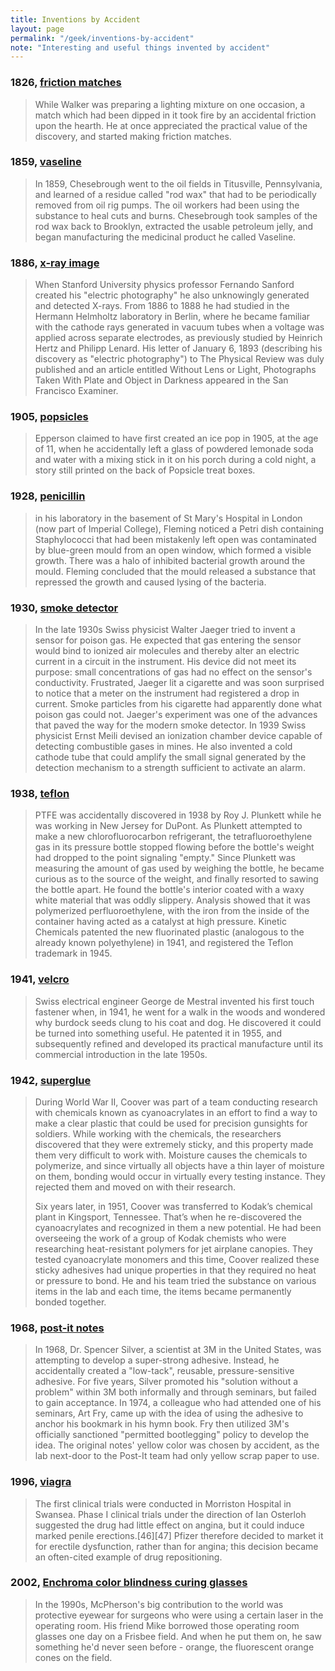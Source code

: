```yaml
---
title: Inventions by Accident
layout: page
permalink: "/geek/inventions-by-accident"
note: "Interesting and useful things invented by accident"
---
```


### 1826, [friction matches](https://en.wikipedia.org/wiki/Match#Friction_matches)

>While Walker was preparing a lighting mixture on one occasion, a match which had been dipped in it took fire by an accidental friction upon the hearth. He at once appreciated the practical value of the discovery, and started making friction matches.

### 1859, [vaseline](https://en.wikipedia.org/wiki/Vaseline#History)

>In 1859, Chesebrough went to the oil fields in Titusville, Pennsylvania, and learned of a residue called "rod wax" that had to be periodically removed from oil rig pumps. The oil workers had been using the substance to heal cuts and burns. Chesebrough took samples of the rod wax back to Brooklyn, extracted the usable petroleum jelly, and began manufacturing the medicinal product he called Vaseline.

### 1886, [x-ray image](https://en.wikipedia.org/wiki/X-ray#Pre-R%C3%B6ntgen_observations_and_research)

>When Stanford University physics professor Fernando Sanford created his "electric photography" he also unknowingly generated and detected X-rays. From 1886 to 1888 he had studied in the Hermann Helmholtz laboratory in Berlin, where he became familiar with the cathode rays generated in vacuum tubes when a voltage was applied across separate electrodes, as previously studied by Heinrich Hertz and Philipp Lenard. His letter of January 6, 1893 (describing his discovery as "electric photography") to The Physical Review was duly published and an article entitled Without Lens or Light, Photographs Taken With Plate and Object in Darkness appeared in the San Francisco Examiner.

### 1905, [popsicles](https://en.wikipedia.org/wiki/Ice_pop#History)

>Epperson claimed to have first created an ice pop in 1905, at the age of 11, when he accidentally left a glass of powdered lemonade soda and water with a mixing stick in it on his porch during a cold night, a story still printed on the back of Popsicle treat boxes. 

### 1928, [penicillin](https://en.wikipedia.org/wiki/Penicillin#Discovery)

>in his laboratory in the basement of St Mary's Hospital in London (now part of Imperial College), Fleming noticed a Petri dish containing Staphylococci that had been mistakenly left open was contaminated by blue-green mould from an open window, which formed a visible growth. There was a halo of inhibited bacterial growth around the mould. Fleming concluded that the mould released a substance that repressed the growth and caused lysing of the bacteria.

### 1930, [smoke detector](https://en.wikipedia.org/wiki/Smoke_detector#History)

>In the late 1930s Swiss physicist Walter Jaeger tried to invent a sensor for poison gas. He expected that gas entering the sensor would bind to ionized air molecules and thereby alter an electric current in a circuit in the instrument. His device did not meet its purpose: small concentrations of gas had no effect on the sensor's conductivity. Frustrated, Jaeger lit a cigarette and was soon surprised to notice that a meter on the instrument had registered a drop in current. Smoke particles from his cigarette had apparently done what poison gas could not. Jaeger's experiment was one of the advances that paved the way for the modern smoke detector. In 1939 Swiss physicist Ernst Meili devised an ionization chamber device capable of detecting combustible gases in mines. He also invented a cold cathode tube that could amplify the small signal generated by the detection mechanism to a strength sufficient to activate an alarm.

### 1938, [teflon](https://en.wikipedia.org/wiki/Polytetrafluoroethylene#History)

>PTFE was accidentally discovered in 1938 by Roy J. Plunkett while he was working in New Jersey for DuPont. As Plunkett attempted to make a new chlorofluorocarbon refrigerant, the tetrafluoroethylene gas in its pressure bottle stopped flowing before the bottle's weight had dropped to the point signaling "empty." Since Plunkett was measuring the amount of gas used by weighing the bottle, he became curious as to the source of the weight, and finally resorted to sawing the bottle apart. He found the bottle's interior coated with a waxy white material that was oddly slippery. Analysis showed that it was polymerized perfluoroethylene, with the iron from the inside of the container having acted as a catalyst at high pressure. Kinetic Chemicals patented the new fluorinated plastic (analogous to the already known polyethylene) in 1941, and registered the Teflon trademark in 1945.

### 1941, [velcro](https://en.wikipedia.org/wiki/Velcro#History)

>Swiss electrical engineer George de Mestral invented his first touch fastener when, in 1941, he went for a walk in the woods and wondered why burdock seeds clung to his coat and dog. He discovered it could be turned into something useful. He patented it in 1955, and subsequently refined and developed its practical manufacture until its commercial introduction in the late 1950s. 

### 1942, [superglue](https://web.archive.org/web/20090503111504/http://web.mit.edu/invent/iow/coover.html)

>During World War II, Coover was part of a team conducting research with chemicals known as cyanoacrylates in an effort to find a way to make a clear plastic that could be used for precision gunsights for soldiers. While working with the chemicals, the researchers discovered that they were extremely sticky, and this property made them very difficult to work with. Moisture causes the chemicals to polymerize, and since virtually all objects have a thin layer of moisture on them, bonding would occur in virtually every testing instance. They rejected them and moved on with their research. 
>
>Six years later, in 1951, Coover was transferred to Kodak’s chemical plant in Kingsport, Tennessee. That’s when he re-discovered the cyanoacrylates and recognized in them a new potential. He had been overseeing the work of a group of Kodak chemists who were researching heat-resistant polymers for jet airplane canopies. They tested cyanoacrylate monomers and this time, Coover realized these sticky adhesives had unique properties in that they required no heat or pressure to bond. He and his team tried the substance on various items in the lab and each time, the items became permanently bonded together. 

### 1968, [post-it notes](https://en.wikipedia.org/wiki/Post-it_Note#History)

>In 1968, Dr. Spencer Silver, a scientist at 3M in the United States, was attempting to develop a super-strong adhesive. Instead, he accidentally created a "low-tack", reusable, pressure-sensitive adhesive. For five years, Silver promoted his "solution without a problem" within 3M both informally and through seminars, but failed to gain acceptance. In 1974, a colleague who had attended one of his seminars, Art Fry, came up with the idea of using the adhesive to anchor his bookmark in his hymn book. Fry then utilized 3M's officially sanctioned "permitted bootlegging" policy to develop the idea. The original notes' yellow color was chosen by accident, as the lab next-door to the Post-It team had only yellow scrap paper to use.

### 1996, [viagra]()

>The first clinical trials were conducted in Morriston Hospital in Swansea. Phase I clinical trials under the direction of Ian Osterloh suggested the drug had little effect on angina, but it could induce marked penile erections.[46][47] Pfizer therefore decided to market it for erectile dysfunction, rather than for angina; this decision became an often-cited example of drug repositioning.

### 2002, [Enchroma color blindness curing glasses](https://www.npr.org/2018/07/13/628907277/how-universities-and-businesses-are-trying-to-engineer-more-accidental-genius)

>In the 1990s, McPherson's big contribution to the world was protective eyewear for surgeons who were using a certain laser in the operating room. His friend Mike borrowed those operating room glasses one day on a Frisbee field. And when he put them on, he saw something he'd never seen before - orange, the fluorescent orange cones on the field.
